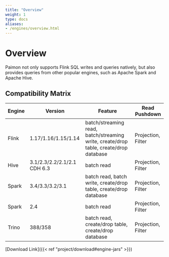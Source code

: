 ```yaml
---
title: "Overview"
weight: 1
type: docs
aliases:
- /engines/overview.html
---
```

<!--
Licensed to the Apache Software Foundation (ASF) under one
or more contributor license agreements.  See the NOTICE file
distributed with this work for additional information
regarding copyright ownership.  The ASF licenses this file
to you under the Apache License, Version 2.0 (the
"License"); you may not use this file except in compliance
with the License.  You may obtain a copy of the License at

  http://www.apache.org/licenses/LICENSE-2.0

Unless required by applicable law or agreed to in writing,
software distributed under the License is distributed on an
"AS IS" BASIS, WITHOUT WARRANTIES OR CONDITIONS OF ANY
KIND, either express or implied.  See the License for the
specific language governing permissions and limitations
under the License.
-->

# Overview

Paimon not only supports Flink SQL writes and queries natively,
but also provides queries from other popular engines, such as
Apache Spark and Apache Hive.

## Compatibility Matrix

| Engine | Version                     | Feature                                                                              | Read Pushdown      |
|--------|-----------------------------|--------------------------------------------------------------------------------------|--------------------|
| Flink  | 1.17/1.16/1.15/1.14         | batch/streaming read, batch/streaming write, create/drop table, create/drop database | Projection, Filter |
| Hive   | 3.1/2.3/2.2/2.1/2.1 CDH 6.3 | batch read                                                                           | Projection, Filter |
| Spark  | 3.4/3.3/3.2/3.1             | batch read, batch write, create/drop table, create/drop database                     | Projection, Filter |
| Spark  | 2.4                         | batch read                                                                           | Projection, Filter |
| Trino  | 388/358                     | batch read, create/drop table, create/drop database                                  | Projection, Filter |

[Download Link]({{< ref "project/download#engine-jars" >}})